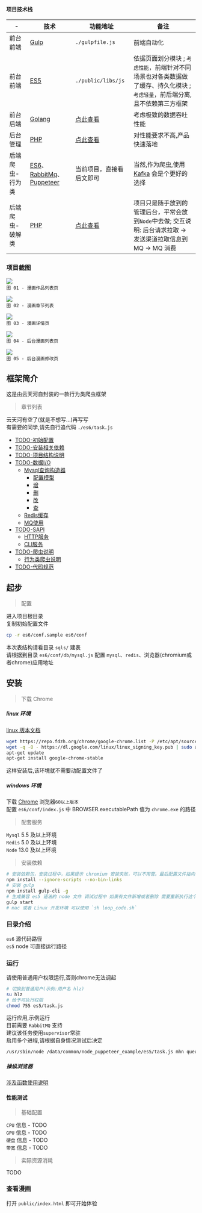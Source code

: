 #### 项目技术栈

| - | 技术 | 功能地址 | 备注 |
| ---| ---| ---| ---|
| 前台前端 | [Gulp](https://www.gulpjs.com.cn/) | `./gulpfile.js` | 前端自动化 |
| 前台前端 | [ES5](https://javascript.ruanyifeng.com/) | `./public/libs/js`| 依据页面划分模块 ; `考虑性能`，前端针对不同场景也对各类数据做了缓存、持久化模块 ; `考虑轻量`，前后端分离,且不依赖第三方框架 |
| 前台后端 | [Golang](https://golang.org/) | [点此查看](https://github.com/HaleyLeoZhang/node_puppeteer_example_go) | 考虑极致的数据吞吐性能 |
| 后台管理 | [PHP](https://php.net/) | [点此查看](https://gitee.com/haleyleozhang/yth_cms) | 对性能要求不高,产品快速落地 |
| 后端爬虫-行为类 | [ES6](https://es6.ruanyifeng.com/)、[RabbitMq](https://www.rabbitmq.com/)、[Puppeteer](https://github.com/puppeteer/puppeteer) | 当前项目，直接看后文即可 | 当然,作为爬虫,使用 [Kafka](https://kafka.apachecn.org/intro.html) 会是个更好的选择|
| 后端爬虫-破解类 | [PHP](https://php.net/) | [点此查看](https://gitee.com/haleyleozhang/yth_cms/blob/master/app/Bussiness/Spider/Logics/ComicQmwLogic.php)  | 项目只是随手放到的管理后台，平常会放到`Node`中去做; 交互说明: 后台请求拉取 -> 发送渠道拉取信息到 MQ  -> MQ 消费   |


### 项目截图

![](readme_intro/imgs/preview_index_20200208_1410.png)  
`图 01 - 漫画作品列表页`  

![](readme_intro/imgs/preview_chapter_202009051959.png)  
`图 02 - 漫画章节列表`  

![](readme_intro/imgs/preview_detail_20200208_1250.png)  
`图 03 - 漫画详情页`  

![](readme_intro/imgs/admin_list_202009052007.png)  
`图 04 - 后台漫画列表页`  

![](readme_intro/imgs/admin_edit_20200902010.png)  
`图 05 - 后台漫画修改页`  


## 框架简介
这是由云天河自封装的一款行为类爬虫框架  

> 章节列表

云天河有空了(就是不想写...)再写写  
有需要的同学,请先自行追代码 `./es6/task.js`  

- [TODO-初始配置](readme_intro/article/chapter01.md)
- [TODO-安装相关依赖](readme_intro/article/chapter02.md)
- [TODO-项目结构说明](readme_intro/article/chapter03.md)
- [TODO-数据I/O](readme_intro/article/chapter04.md)
    - [Mysql查询构造器](readme_intro/article/chapter04-01.md)
        - [配置模型](readme_intro/article/chapter04-01-00.md)
        - [增](readme_intro/article/chapter04-01-01.md)
        - [删](readme_intro/article/chapter04-01-02.md)
        - [改](readme_intro/article/chapter04-01-03.md)
        - [查](readme_intro/article/chapter04-01-04.md)
    - [Redis缓存](readme_intro/article/chapter04-02.md)
    - [MQ使用](readme_intro/article/chapter04-03.md)
- [TODO-SAPI](readme_intro/article/chapter05.md)
    - [HTTP服务](readme_intro/article/chapter05-01.md)
    - [CLI服务](readme_intro/article/chapter05-02.md)
- [TODO-爬虫说明](readme_intro/article/chapter06.md)
    - [行为类爬虫说明](readme_intro/article/chapter06-01.md)
- [TODO-代码规范](readme_intro/article/chapter07.md)

## 起步

> 配置

进入项目根目录  
复制初始配置文件  

~~~bash
cp -r es6/conf.sample es6/conf
~~~

本次表结构请看目录 `sqls/` 建表  
请根据到目录 `es6/conf/db/mysql.js` 配置 `mysql`、`redis`、浏览器(chromium或者chrome)应用地址  


## 安装

> 下载 Chrome 

##### linux 环境

[linux 版本文档](https://www.cnblogs.com/hbsygfz/p/8409517.html)  

~~~bash
wget https://repo.fdzh.org/chrome/google-chrome.list -P /etc/apt/sources.list.d/
wget -q -O - https://dl.google.com/linux/linux_signing_key.pub | sudo apt-key add -
apt-get update
apt-get install google-chrome-stable
~~~

这样安装后,该环境就不需要动配置文件了  

##### windows 环境

下载 [Chrome](https://www.google.cn/intl/zh-CN/chrome/) 浏览器`60以上版本`  
配置 `es6/conf/index.js` 中 BROWSER.executablePath 值为 `chrome.exe` 的路径  


> 配套服务

`Mysql` 5.5 及以上环境  
`Redis` 5.0 及以上环境  
`Node` 13.0 及以上环境  

> 安装依赖

~~~bash
# 安装依赖包，安装过程中，如果提示 chromium 安装失败，可以不用管。最后配置文件指向你的 chrome.exe 路径即可
npm install --ignore-scripts --no-bin-links
# 安装 gulp 
npm install gulp-cli -g
# 生成兼容 es5 语法的 node 文件 调试过程中 如果有文件新增或者删除 需要重新执行这个命令
gulp start
# mac 或者 Linux 开发环境 可以使用 `sh loop_code.sh`
~~~


### 目录介绍

`es6` 源代码路径  
`es5` node 可直接运行路径  

### 运行
请使用普通用户权限运行,否则chrome无法调起  

~~~bash
# 切换到普通用户(示例:用户名 hlz)
su hlz
# 给予可执行权限
chmod 755 es5/task.js
~~~

运行应用,示例运行  
目前需要 `RabbitMQ` 支持  
建议该任务使用`supervisor`常驻  
启用多个进程,请根据自身情况测试后决定  

~~~bash
/usr/sbin/node /data/common/node_puppeteer_example/es5/task.js mhn queue
~~~

##### 操纵浏览器
[涉及函数使用说明](https://www.jianshu.com/p/aa2159356fbd)  

#### 性能测试

> 基础配置

`CPU` 信息 - TODO  
`GPU` 信息 - TODO  
`硬盘` 信息 - TODO  
`带宽` 信息 - TODO  

> 实际资源消耗

TODO  

### 查看漫画

打开 `public/index.html` 即可开始体验  

